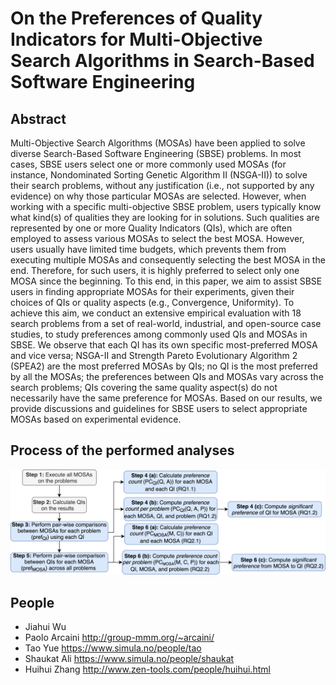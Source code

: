 # On the Preferences of Quality Indicators for Multi-Objective Search Algorithms in Search-Based Software Engineering

## Abstract
Multi-Objective Search Algorithms (MOSAs) have been applied to solve diverse Search-Based Software Engineering (SBSE) problems. In most cases, SBSE users select one or more commonly used MOSAs (for instance, Nondominated Sorting Genetic Algorithm II (NSGA-II)) to solve their search problems, without any justification (i.e., not supported by any evidence) on why those particular MOSAs are selected. However, when working with a specific multi-objective SBSE problem, users typically know what kind(s) of qualities they are looking for in solutions. Such qualities are represented by one or more Quality Indicators (QIs), which are often employed to assess various MOSAs to select the best MOSA. However, users usually have limited time budgets, which prevents them from executing multiple MOSAs and consequently selecting the best MOSA in the end. Therefore, for such users, it is highly preferred to select only one MOSA since the beginning. To this end, in this paper, we aim to assist SBSE users in finding appropriate MOSAs for their experiments, given their choices of QIs or quality aspects (e.g., Convergence, Uniformity).
To achieve this aim, we conduct an extensive empirical evaluation with 18 search problems from a set of real-world, industrial, and open-source case studies, to study preferences among commonly used QIs and MOSAs in SBSE. We observe that each QI has its own specific most-preferred MOSA and vice versa; NSGA-II and Strength Pareto Evolutionary Algorithm 2 (SPEA2) are the most preferred MOSAs by QIs; no QI is the most preferred by all the MOSAs; the preferences between QIs and MOSAs vary across the search problems; QIs covering the same quality aspect(s) do not necessarily have the same preference for MOSAs. Based on our results, we provide discussions and guidelines for SBSE users to select appropriate MOSAs based on experimental evidence.

## Process of the performed analyses
![Process](https://github.com/wjh-test/Quality-Indicator-2021/blob/main/processAnalyses/design.png)

## People
* Jiahui Wu
* Paolo Arcaini http://group-mmm.org/~arcaini/
* Tao Yue https://www.simula.no/people/tao
* Shaukat Ali https://www.simula.no/people/shaukat
* Huihui Zhang http://www.zen-tools.com/people/huihui.html

